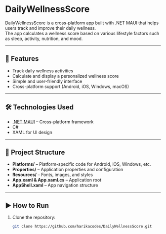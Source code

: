 # DailyWellnessScore

DailyWellnessScore is a cross-platform app built with .NET MAUI that helps users track and improve their daily wellness.  
The app calculates a wellness score based on various lifestyle factors such as sleep, activity, nutrition, and mood.

---

## 🚀 Features
- Track daily wellness activities
- Calculate and display a personalized wellness score
- Simple and user-friendly interface
- Cross-platform support (Android, iOS, Windows, macOS)

---

## 🛠️ Technologies Used
- [.NET MAUI](https://learn.microsoft.com/dotnet/maui) – Cross-platform framework
- C#
- XAML for UI design

---

## 📂 Project Structure
- **Platforms/** – Platform-specific code for Android, iOS, Windows, etc.
- **Properties/** – Application properties and configuration
- **Resources/** – Fonts, images, and styles
- **App.xaml & App.xaml.cs** – Application root
- **AppShell.xaml** – App navigation structure

---

## ▶️ How to Run
1. Clone the repository:
   ```bash
   git clone https://github.com/harikacodes/DailyWellnessScore.git

